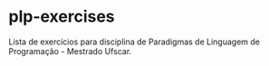 # plp-exercises
Lista de exercícios para disciplina de Paradigmas de Linguagem de Programação - Mestrado Ufscar.
